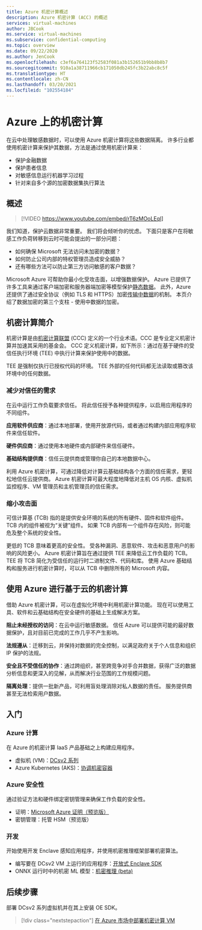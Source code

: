```yaml
---
title: Azure 机密计算概述
description: Azure 机密计算 (ACC) 的概述
services: virtual-machines
author: JBCook
ms.service: virtual-machines
ms.subservice: confidential-computing
ms.topic: overview
ms.date: 09/22/2020
ms.author: JenCook
ms.openlocfilehash: c3ef6a764123f52583f081a3b152651b9bb8b8b7
ms.sourcegitcommit: 910a1a38711966cb171050db245fc3b22abc8c5f
ms.translationtype: HT
ms.contentlocale: zh-CN
ms.lasthandoff: 03/20/2021
ms.locfileid: "102554184"
---
```

# <a name="confidential-computing-on-azure"></a>Azure 上的机密计算

在云中处理敏感数据时，可以使用 Azure 机密计算将这些数据隔离。 许多行业都使用机密计算来保护其数据，方法是通过使用机密计算来：

- 保护金融数据
- 保护患者信息
- 对敏感信息运行机器学习过程
- 针对来自多个源的加密数据集执行算法


## <a name="overview"></a>概述
<p><p>


> [!VIDEO https://www.youtube.com/embed/rT6zMOoLEqI]

我们知道，保护云数据非常重要。 我们将会倾听你的忧虑。 下面只是客户在将敏感工作负荷转移到云时可能会提出的一部分问题： 

- 如何确保 Microsoft 无法访问未加密的数据？
- 如何防止公司内部的特权管理员造成安全威胁？
- 还有哪些方法可以防止第三方访问敏感的客户数据？

Microsoft Azure 可帮助你最小化受攻击面，以增强数据保护。 Azure 已提供了许多工具来通过客户端加密和服务器端加密等模型保护[静态数据](../security/fundamentals/encryption-atrest.md)。 此外，Azure 还提供了通过安全协议（例如 TLS 和 HTTPS）加密[传输中数据](../security/fundamentals/data-encryption-best-practices.md#protect-data-in-transit)的机制。 本页介绍了数据加密的第三个支柱 - 使用中数据的加密。

## <a name="introduction-to-confidential-computing"></a>机密计算简介  

机密计算是由[机密计算联盟](https://confidentialcomputing.io/) (CCC) 定义的一个行业术语。CCC 是专业定义机密计算并加速其采用的基金会。 CCC 定义机密计算，如下所示：通过在基于硬件的受信任执行环境 (TEE) 中执行计算来保护使用中的数据。

TEE 是强制仅执行已授权代码的环境。 TEE 外部的任何代码都无法读取或篡改该环境中的任何数据。 

### <a name="lessen-the-need-for-trust"></a>减少对信任的需求
在云中运行工作负载要求信任。 将此信任授予各种提供程序，以启用应用程序的不同组件。


**应用软件供应商**：通过本地部署，使用开放源代码，或者通过构建内部应用程序软件来信任软件。

**硬件供应商**：通过使用本地硬件或内部硬件来信任硬件。 

**基础结构提供商**：信任云提供商或管理你自己的本地数据中心。


利用 Azure 机密计算，可通过降低对计算云基础结构各个方面的信任需求，更轻松地信任云提供商。 Azure 机密计算可最大程度地降低对主机 OS 内核、虚拟机监控程序、VM 管理员和主机管理员的信任需求。

### <a name="reducing-the-attack-surface"></a>缩小攻击面
可信计算基 (TCB) 指的是提供安全环境的系统的所有硬件、固件和软件组件。 TCB 内的组件被视为“关键”组件。 如果 TCB 内部有一个组件存在风险，则可能危及整个系统的安全性。 

更低的 TCB 意味着更高的安全性。 受各种漏洞、恶意软件、攻击和恶意用户的影响的风险更小。 Azure 机密计算旨在通过提供 TEE 来降低云工作负载的 TCB。 TEE 将 TCB 简化为受信任的运行时二进制文件、代码和库。 使用 Azure 基础结构和服务进行机密计算时，可以从 TCB 中删除所有的 Microsoft 内容。


## <a name="using-azure-for-cloud-based-confidential-computing"></a>使用 Azure 进行基于云的机密计算 <a id="cc-on-azure"></a>

借助 Azure 机密计算，可以在虚拟化环境中利用机密计算功能。 现在可以使用工具、软件和云基础结构在安全硬件的基础上生成解决方案。  

**阻止未经授权的访问**：在云中运行敏感数据。 信任 Azure 可以提供可能的最好数据保护，且对目前已完成的工作几乎不产生影响。

**法规遵从**：迁移到云，并保持对数据的完全控制，以满足政府关于个人信息和组织 IP 保护的法规。

**安全且不受信任的协作**：通过跨组织，甚至跨竞争对手合并数据，获得广泛的数据分析信息和更深入的见解，从而解决行业范围的工作规模问题。

**隔离处理**：提供一批新产品，可利用盲处理消除对私人数据的责任。 服务提供商甚至无法检索用户数据。 

## <a name="get-started"></a>入门
### <a name="azure-compute"></a>Azure 计算
在 Azure 的机密计算 IaaS 产品基础之上构建应用程序。
- 虚拟机 (VM)：[DCsv2 系列](confidential-computing-enclaves.md)
- Azure Kubernetes (AKS)：[协调机密容器](confidential-nodes-aks-overview.md)

### <a name="azure-security"></a>Azure 安全性 
通过验证方法和硬件绑定密钥管理来确保工作负载的安全性。 
- 证明：[Microsoft Azure 证明（预览版）](../attestation/overview.md)
- 密钥管理：托管 HSM（预览版）

### <a name="develop"></a>开发
开始使用开发 Enclave 感知应用程序，并使用机密推理框架部署机密算法。
- 编写要在 DCsv2 VM 上运行的应用程序：[开放式 Enclave SDK](https://github.com/openenclave/openenclave)
- ONNX 运行时中的机密 ML 模型：[机密推理 (beta)](https://aka.ms/confidentialinference)

## <a name="next-steps"></a>后续步骤

部署 DCsv2 系列虚拟机并在其上安装 OE SDK。

> [!div class="nextstepaction"]
> [在 Azure 市场中部署机密计算 VM](quick-create-marketplace.md)